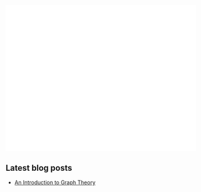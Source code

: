<picture>
  <img src="/github-metrics.svg" alt="Metrics">
</picture>

## Latest blog posts
<!-- BLOG-POST-LIST:START -->
- [An Introduction to Graph Theory](https://quantalabs.github.io/Intro-to-Graph-Theory/)
<!-- BLOG-POST-LIST:END -->
